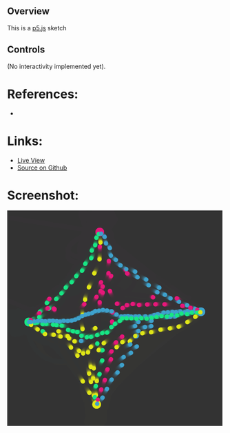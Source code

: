 
## Overview

This is a [p5.js][p5js-home] sketch 


## Controls

(No interactivity implemented yet).

# References:
* 

# Links:

* [Live View][live-view]
* [Source on Github][source-code]

# Screenshot:

![screenshot][screenshot-01]

[p5js-home]: https://p5js.org/
[source-code]: https://github.com/brianhonohan/sketchbook/tree/master/p5js/crowd-simulation/
[live-view]: https://brianhonohan.com/sketchbook/p5js/crowd-simulation/
[screenshot-01]: ./screenshot-01.png
